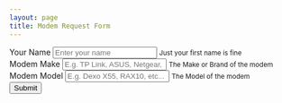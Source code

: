 ```yaml
---
layout: page
title: Modem Request Form
---
```

<script>
  window.addEventListener("load", function() {
    const form = document.getElementById('modem-request-form');
    form.addEventListener("submit", function(e) {
      e.preventDefault();
      const data = new FormData(form);
      const action = e.target.action;
      fetch(action, {
        method: 'POST',
        body: data,
      })
      .then(() => {
        alert("Success!");
      })
    });
  });
</script>
<form
  id="modem-request-form"
  method="POST" 
  action="https://script.google.com/macros/s/AKfycbzVC9BO2BItSWnA5n7aEd3HH2x2GE-ikkwNgP8zHAy4CI19_GGj4lbA5ZzuQkF3LWDN/exec">
  <div class="form-group">
    <label for="name">Your Name</label>
    <input type="text" class="form-control" id="Name" aria-describedby="nameHelp" placeholder="Enter your name">
    <small id="nameHelp" class="form-text text-muted">Just your first name is fine</small>
  </div>
  <div class="form-group">
    <label for="Make">Modem Make</label>
    <input type="text" class="form-control" id="Make" aria-describedby="makeHelp" placeholder="E.g. TP Link, ASUS, Netgear, etc...">
    <small id="makeHelp" class="form-text text-muted">The Make or Brand of the modem</small>
  </div>
  <div class="form-group">
    <label for="Model">Modem Model</label>
    <input type="text" class="form-control" id="Model" aria-describedby="modelHelp" placeholder="E.g. Dexo X55, RAX10, etc...">
    <small id="modelHelp" class="form-text text-muted">The Model of the modem</small>
  </div>
  <button type="submit" class="btn btn-primary">Submit</button>
</form>
<!-- <form
  id="modem-request-form"
  method="POST" 
  action="https://script.google.com/macros/s/AKfycbzVC9BO2BItSWnA5n7aEd3HH2x2GE-ikkwNgP8zHAy4CI19_GGj4lbA5ZzuQkF3LWDN/exec">
  <h4>Your name</h4>
  <input label="Your name" name="Name" type="test" placeholder="Your name" required>
  <br>
  <h4>Modem Make</h4>
  <input label="Modem Make" name="Make" type="text" placeholder="e.g. TP Link, ASUS, etc..." required>
  <br>
  <h4>Modem Model</h4>
  <input label="Modem Model" name="Model" type="text" placeholder="e.g. Deco X55, etc..." required>
  <input name="Completed" type="hidden" value="FALSE" required>
  <br>
  <button type="submit">Send</button>
</form> -->
